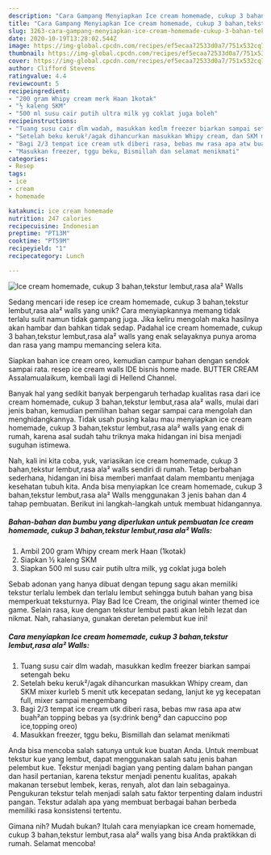 ```yaml
---
description: "Cara Gampang Menyiapkan Ice cream homemade, cukup 3 bahan,tekstur lembut,rasa ala² Walls yang Lezat Sekali"
title: "Cara Gampang Menyiapkan Ice cream homemade, cukup 3 bahan,tekstur lembut,rasa ala² Walls yang Lezat Sekali"
slug: 3263-cara-gampang-menyiapkan-ice-cream-homemade-cukup-3-bahan-tekstur-lembut-rasa-ala-walls-yang-lezat-sekali
date: 2020-10-19T13:28:02.544Z
image: https://img-global.cpcdn.com/recipes/ef5ecaa72533d0a7/751x532cq70/ice-cream-homemade-cukup-3-bahantekstur-lembutrasa-ala-walls-foto-resep-utama.jpg
thumbnail: https://img-global.cpcdn.com/recipes/ef5ecaa72533d0a7/751x532cq70/ice-cream-homemade-cukup-3-bahantekstur-lembutrasa-ala-walls-foto-resep-utama.jpg
cover: https://img-global.cpcdn.com/recipes/ef5ecaa72533d0a7/751x532cq70/ice-cream-homemade-cukup-3-bahantekstur-lembutrasa-ala-walls-foto-resep-utama.jpg
author: Clifford Stevens
ratingvalue: 4.4
reviewcount: 5
recipeingredient:
- "200 gram Whipy cream merk Haan 1kotak"
- "½ kaleng SKM"
- "500 ml susu cair putih ultra milk yg coklat juga boleh"
recipeinstructions:
- "Tuang susu cair dlm wadah, masukkan kedlm freezer biarkan sampai setengah beku"
- "Setelah beku keruk²/agak dihancurkan masukkan Whipy cream, dan SKM mixer kurleb 5 menit utk kecepatan sedang, lanjut ke yg kecepatan full, mixer sampai mengembang"
- "Bagi 2/3 tempat ice cream utk diberi rasa, bebas mw rasa apa atw buah²an topping bebas ya (sy:drink beng² dan capuccino pop ice,topping oreo)"
- "Masukkan freezer, tggu beku, Bismillah dan selamat menikmati"
categories:
- Resep
tags:
- ice
- cream
- homemade

katakunci: ice cream homemade 
nutrition: 247 calories
recipecuisine: Indonesian
preptime: "PT13M"
cooktime: "PT59M"
recipeyield: "1"
recipecategory: Lunch

---
```



![Ice cream homemade, cukup 3 bahan,tekstur lembut,rasa ala² Walls](https://img-global.cpcdn.com/recipes/ef5ecaa72533d0a7/751x532cq70/ice-cream-homemade-cukup-3-bahantekstur-lembutrasa-ala-walls-foto-resep-utama.jpg)

Sedang mencari ide resep ice cream homemade, cukup 3 bahan,tekstur lembut,rasa ala² walls yang unik? Cara menyiapkannya memang tidak terlalu sulit namun tidak gampang juga. Jika keliru mengolah maka hasilnya akan hambar dan bahkan tidak sedap. Padahal ice cream homemade, cukup 3 bahan,tekstur lembut,rasa ala² walls yang enak selayaknya punya aroma dan rasa yang mampu memancing selera kita.

Siapkan bahan ice cream oreo, kemudian campur bahan dengan sendok sampai rata. resep ice cream walls IDE bisnis home made. BUTTER CREAM Assalamualaikum, kembali lagi di Hellend Channel.

Banyak hal yang sedikit banyak berpengaruh terhadap kualitas rasa dari ice cream homemade, cukup 3 bahan,tekstur lembut,rasa ala² walls, mulai dari jenis bahan, kemudian pemilihan bahan segar sampai cara mengolah dan menghidangkannya. Tidak usah pusing kalau mau menyiapkan ice cream homemade, cukup 3 bahan,tekstur lembut,rasa ala² walls yang enak di rumah, karena asal sudah tahu triknya maka hidangan ini bisa menjadi suguhan istimewa.


Nah, kali ini kita coba, yuk, variasikan ice cream homemade, cukup 3 bahan,tekstur lembut,rasa ala² walls sendiri di rumah. Tetap berbahan sederhana, hidangan ini bisa memberi manfaat dalam membantu menjaga kesehatan tubuh kita. Anda bisa menyiapkan Ice cream homemade, cukup 3 bahan,tekstur lembut,rasa ala² Walls menggunakan 3 jenis bahan dan 4 tahap pembuatan. Berikut ini langkah-langkah untuk membuat hidangannya.

<!--inarticleads1-->

##### Bahan-bahan dan bumbu yang diperlukan untuk pembuatan Ice cream homemade, cukup 3 bahan,tekstur lembut,rasa ala² Walls:

1. Ambil 200 gram Whipy cream merk Haan (1kotak)
1. Siapkan ½ kaleng SKM
1. Siapkan 500 ml susu cair putih ultra milk, yg coklat juga boleh


Sebab adonan yang hanya dibuat dengan tepung sagu akan memiliki tekstur terlalu lembek dan terlalu lembut sehingga butuh bahan yang bisa memperkuat teksturnya. Play Bad Ice Cream, the original winter themed ice game. Selain rasa, kue dengan tekstur lembut pasti akan lebih lezat dan nikmat. Nah, rahasianya, gunakan deretan pelembut kue ini! 

<!--inarticleads2-->

##### Cara menyiapkan Ice cream homemade, cukup 3 bahan,tekstur lembut,rasa ala² Walls:

1. Tuang susu cair dlm wadah, masukkan kedlm freezer biarkan sampai setengah beku
1. Setelah beku keruk²/agak dihancurkan masukkan Whipy cream, dan SKM mixer kurleb 5 menit utk kecepatan sedang, lanjut ke yg kecepatan full, mixer sampai mengembang
1. Bagi 2/3 tempat ice cream utk diberi rasa, bebas mw rasa apa atw buah²an topping bebas ya (sy:drink beng² dan capuccino pop ice,topping oreo)
1. Masukkan freezer, tggu beku, Bismillah dan selamat menikmati


Anda bisa mencoba salah satunya untuk kue buatan Anda. Untuk membuat tekstur kue yang lembut, dapat menggunakan salah satu jenis bahan pelembut kue. Tekstur menjadi bagian yang penting dalam bahan pangan dan hasil pertanian, karena tekstur menjadi penentu kualitas, apakah makanan tersebut lembek, keras, renyah, alot dan lain sebagainya. Pengukuran tekstur telah menjadi salah satu faktor terpenting dalam industri pangan. Tekstur adalah apa yang membuat berbagai bahan berbeda memiliki rasa konsistensi tertentu. 

Gimana nih? Mudah bukan? Itulah cara menyiapkan ice cream homemade, cukup 3 bahan,tekstur lembut,rasa ala² walls yang bisa Anda praktikkan di rumah. Selamat mencoba!
